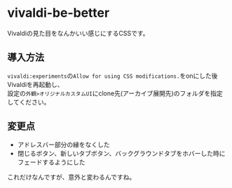 # vivaldi-be-better
Vivaldiの見た目をなんかいい感じにするCSSです。  
## 導入方法
`vivaldi:experiments`の`Allow for using CSS modifications.`をonにした後Vivaldiを再起動し、  
設定の`外観>オリジナルカスタムUI`にclone先(アーカイブ展開先)のフォルダを指定してください。
## 変更点
- アドレスバー部分の縁をなくした
- 閉じるボタン、新しいタブボタン、バックグラウンドタブをホバーした時にフェードするようにした

これだけなんですが、意外と変わるんですね。
